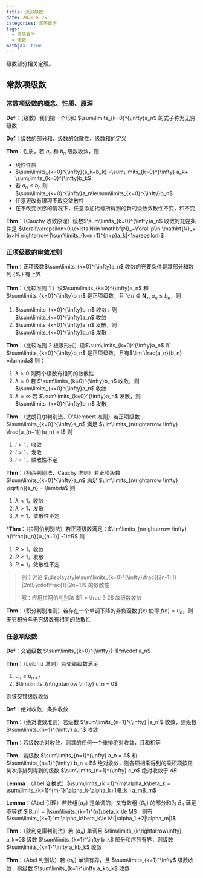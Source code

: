 ```yaml
---
title: 无穷级数
date: 2020-5-25
categories: 高等数学
tags:
  - 高等数学
  - 级数
mathjax: true
---
```


级数部分相关定理。

<!--more-->

## 常数项级数

### 常数项级数的概念、性质、原理

**Def**：（级数）我们把一个形如 $\sum\limits_{k=0}^{\infty}a_n$ 的式子称为无穷级数

**Def**：级数的部分和、级数的敛散性、级数和的定义

**Thm**：性质，若 $a_n$ 和 $b_n$ 级数收敛，则

- 线性性质
- $\sum\limits_{k=0}^{\infty}(a_k+b_k) =\sum\limits_{k=0}^{\infty} a_k+ \sum\limits_{k=0}^{\infty}b_k$
- 若 $a_n\le b_n$ 则 $\sum\limits_{k=0}^{\infty}a_n\le\sum\limits_{k=0}^{\infty}b_n$
- 任意更改有限项不改变敛散性
- 在不改变次序的情况下，任意添加括号所得到的新的级数敛散性不变，和不变

**Thm**：（Cauchy 收敛原理）级数$\sum\limits_{k=0}^{\infty}a_n$ 收敛的充要条件是 $\forall\varepsilon>0,\exists N\in \mathbf{N}_+\forall p\in \mathbf{N}_+(n>N \rightarrow |\sum\limits_{k=n+1}^{n+p}a_k|<\varepsilon)$

### 正项级数的审敛准则

**Thm**：正项级数$\sum\limits_{k=0}^{\infty}a_n$ 收敛的充要条件是其部分和数列 $\{S_n\}$ 有上界

**Thm**：（比较准则 1 ）设$\sum\limits_{k=0}^{\infty}a_n$ 和 $\sum\limits_{k=0}^{\infty}b_n$ 是正项级数，且 $\forall n\in \mathbf N_+,a_n\le b_n$，则

1. $\sum\limits_{k=0}^{\infty}b_n$ 收敛，则 $\sum\limits_{k=0}^{\infty}a_n$ 收敛
2. $\sum\limits_{k=0}^{\infty}a_n$ 发散，则 $\sum\limits_{k=0}^{\infty}b_n$ 发散

**Thm**：（比较准则 2 极限形式）设$\sum\limits_{k=0}^{\infty}a_n$ 和 $\sum\limits_{k=0}^{\infty}b_n$ 是正项级数，且有$\lim \frac{a_n}{b_n} =\lambda$ 则：

1. $\lambda>0$ 则两个级数有相同的敛散性
2. $\lambda = 0$ 若 $\sum\limits_{k=0}^{\infty}b_n$ 收敛，则 $\sum\limits_{k=0}^{\infty}a_n$ 收敛
3. $\lambda = \infty$ 若 $\sum\limits_{k=0}^{\infty}a_n$ 发散，则 $\sum\limits_{k=0}^{\infty}b_n$ 发散

**Thm**：（达朗贝尔判别法、D'Alembert 准则）若正项级数$\sum\limits_{k=0}^{\infty}a_n$ 满足 $\lim\limits_{n\rightarrow \infty} \frac{u_{n+1}}{u_n} = l$ 则

1. $l<1$，收敛
2. $l>1$，发散
3. $l=1$，敛散性不定

**Thm**：（柯西判别法、Cauchy 准则）若正项级数$\sum\limits_{k=0}^{\infty}a_n$ 满足 $\lim\limits_{n\rightarrow \infty} \sqrt[n]{a_n} = \lambda$ 则

1. $\lambda<1$，收敛
2. $\lambda>1$，发散
3. $\lambda=1$，敛散性不定

\***Thm**：（拉阿伯判别法）若正项级数满足：$\lim\limits_{n\rightarrow \infty} n(\frac{u_n}{u_{n+1}} -1)=R$ 则

1. $R>1$，收敛
2. $R<1$，发散
3. $R=1$，敛散性不定

> 例：讨论 $\displaystyle\sum\limits_{k=0}^{\infty}\frac{(2n-1)!!}{2n!!}\cdot\frac{1}{2n+1}$ 的敛散性
>
> 解：应用拉阿伯判别法 $R = \frac 3 2$ 故级数收敛

**Thm**：（积分判别准则）若存在一个单调下降的非负函数 $f(x)$ 使得 $f(n) = u_n$，则无穷积分与无穷级数有相同的敛散性

### 任意项级数

**Def**：交错级数 $\sum\limits_{k=0}^{\infty}(-1)^n\cdot a_n$

**Thm**：（Leibniz 准则）若交错级数满足

1. $u_n\ge u_{n+1}$
2. $\lim\limits_{n\rightarrow \infty} u_n = 0$

则该交错级数收敛

**Def**：绝对收敛，条件收敛

**Thm**：（绝对收敛准则）若级数 $\sum\limits_{n=1}^{\infty} |a_n|$ 收敛，则级数 $\sum\limits_{n=1}^{\infty} a_n$ 收敛

**Thm**：若级数绝对收敛，则其的任何一个重排绝对收敛，且和相等

**Thm**：若级数 $\sum\limits_{n=1}^{\infty} a_n = A$ 和 $\sum\limits_{n=1}^{\infty} b_n = B$ 绝对收敛，则各项相乘得到的乘积项按任何次序排列得到的级数 $\sum\limits_{n=1}^{\infty} c_n$ 绝对收敛于 $AB$

**Lemma**：（Abel 变换式）$\sum\limits_{k =1}^{m}\alpha_k\beta_k = \sum\limits_{k=1}^{m-1}(\alpha_k-\alpha_k+1)B_k +a_mB_m$

**Lemma**：（Abel 引理）若数组$\{\alpha_k\}$ 是单调的，又有数组 $\{\beta_k\}$ 的部分和为 $B_n$ 满足不等式 $|B_n| = |\sum\limits_{k=1}^{n}\beta_k|\le M$，则有 $\sum\limits_{k=1}^m \alpha_k\beta_k\le M(|\alpha_1|+2|\alpha_m|)$

**Thm**：（狄利克雷判别法）若 $\{a_n\}$ 单调且 $\lim\limits_{k\rightarrow\infty} a_k=0$ 级数 $\sum\limits_{k=1}^\infty b_k$ 部分和序列有界，则级数 $\sum\limits_{k=1}^\infty a_kb_k$ 收敛

**Thm**：（Abel 判别法）若 $\{a_k\}$ 单调有界，且 $\sum\limits_{k=1}^\infty$ 级数收敛，则级数 $\sum\limits_{k=1}^\infty a_kb_k$ 收敛
